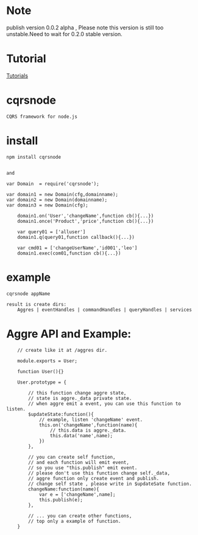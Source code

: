 Note
========
publish version 0.0.2 alpha , Please note this version is still too unstable.Need to wait for 0.2.0 stable version.


Tutorial
========
[Tutorials](https://github.com/brighthas/cqrsnode/wiki)

cqrsnode
=========
    CQRS framework for node.js


install
=========

    npm install cqrsnode 


    and
    
    var	Domain  = require('cqrsnode');

    var domain1 = new Domain(cfg,domainname);
    var domain2 = new Domain(domainname);
    var domain3 = new Domain(cfg);

		domain1.on('User','changeName',function cb(){...})
		domain1.once('Product','price',function cb(){...})

		var query01 = ['alluser']
		domain1.q(query01,function callback(){...})

		var cmd01 = ['changeUserName','id001','leo']
		domain1.exec(com01,function cb(){...})


example
=========

    cqrsnode appName

    result is create dirs:
        Aggres | eventHandles | commandHandles | queryHandles | services

    
Aggre API and Example:
=======================

		// create like it at /aggres dir.

		module.exports = User;

		function User(){}

		User.prototype = {

			// this function change aggre state,
			// state is aggre._data private state.
			// when aggre emit a event, you can use this function to listen.
			$updateState:function(){
				// example, listen 'changeName' event.
				this.on('changeName',function(name){
					// this.data is aggre._data.
					this.data('name',name);
				})
			},

			// you can create self function,
			// and each function will emit event,
			// so you use "this.publish" emit event.
			// please don't use this function change self._data, 
			// aggre function only create event and publish.
			// change self state , please write in $updateSate function.
			changeName:function(name){
				var e = ['changeName',name];
				this.publish(e);
			},

			// ... you can create other functions,
			// top only a example of function.
		}


